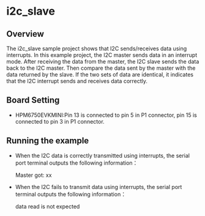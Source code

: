 # i2c_slave
## Overview

The i2c_slave sample project shows that I2C sends/receives data using interrupts.
In this example project, the I2C master sends data in an interrupt mode. After receiving the data from the master, the I2C slave sends the data back to the I2C master. Then compare the data sent by the master with the data returned by the slave. If the two sets of data are identical, it indicates that the I2C interrupt sends and receives data correctly.

## Board Setting

- HPM6750EVKMINI:Pin 13 is connected to pin 5 in P1 connector, pin 15 is connected to pin 3 in P1 connector.

## Running the example

- When the I2C data is correctly transmitted using interrupts, the serial port terminal outputs the following information：

	Master got: xx

- When the I2C fails to transmit data using interrupts, the serial port terminal outputs the following information：

	data read is not expected

